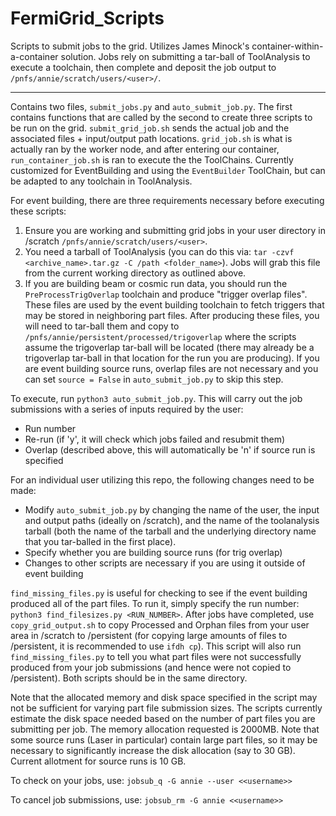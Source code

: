# FermiGrid_Scripts

Scripts to submit jobs to the grid. Utilizes James Minock's container-within-a-container solution. Jobs rely on submitting a tar-ball of ToolAnalysis to execute a toolchain, then complete and deposit the job output to ```/pnfs/annie/scratch/users/<user>/```.

-----------------------
Contains two files, ```submit_jobs.py``` and ```auto_submit_job.py```. The first contains functions that are called by the second to create three scripts to be run on the grid. ```submit_grid_job.sh``` sends the actual job and the associated files + input/output path locations. ```grid_job.sh``` is what is actually ran by the worker node, and after entering our container, ```run_container_job.sh``` is ran to execute the the ToolChains. Currently customized for EventBuilding and using the ```EventBuilder``` ToolChain, but can be adapted to any toolchain in ToolAnalysis.

For event building, there are three requirements necessary before executing these scripts:
1. Ensure you are working and submitting grid jobs in your user directory in /scratch ```/pnfs/annie/scratch/users/<user>```.
2. You need a tarball of ToolAnalysis (you can do this via: ```tar -czvf <archive_name>.tar.gz -C /path <folder_name>```). Jobs will grab this file from the current working directory as outlined above.
3. If you are building beam or cosmic run data, you should run the ```PreProcessTrigOverlap``` toolchain and produce "trigger overlap files". These files are used by the event building toolchain to fetch triggers that may be stored in neighboring part files. After producing these files, you will need to tar-ball them and copy to ```/pnfs/annie/persistent/processed/trigoverlap``` where the scripts assume the trigoverlap tar-ball will be located (there may already be a trigoverlap tar-ball in that location for the run you are producing). If you are event building source runs, overlap files are not necessary and you can set ```source = False``` in ```auto_submit_job.py``` to skip this step.
  
To execute, run ```python3 auto_submit_job.py```. This will carry out the job submissions with a series of inputs required by the user:
- Run number
- Re-run (if 'y', it will check which jobs failed and resubmit them)
- Overlap (described above, this will automatically be 'n' if source run is specified

For an individual user utilizing this repo, the following changes need to be made:
- Modify ```auto_submit_job.py``` by changing the name of the user, the input and output paths (ideally on /scratch), and the name of the toolanalysis tarball (both the name of the tarball and the underlying directory name that you tar-balled in the first place).
- Specify whether you are building source runs (for trig overlap)
- Changes to other scripts are necessary if you are using it outside of event building
  

```find_missing_files.py``` is useful for checking to see if the event building produced all of the part files. To run it, simply specify the run number: ```python3 find_filesizes.py <RUN_NUMBER>```. After jobs have completed, use ```copy_grid_output.sh``` to copy Processed and Orphan files from your user area in /scratch to /persistent (for copying large amounts of files to /persistent, it is recommended to use ```ifdh cp```). This script will also run ```find_missing_files.py``` to tell you what part files were not successfully produced from your job submissions (and hence were not copied to /persistent). Both scripts should be in the same directory.

Note that the allocated memory and disk space specified in the script may not be sufficient for varying part file submission sizes. The scripts currently estimate the disk space needed based on the number of part files you are submitting per job. The memory allocation requested is 2000MB. Note that some source runs (Laser in particular) contain large part files, so it may be necessary to significantly increase the disk allocation (say to 30 GB). Current allotment for source runs is 10 GB.

To check on your jobs, use: ```jobsub_q -G annie --user <<username>>```

To cancel job submissions, use: ```jobsub_rm -G annie <<username>>```
